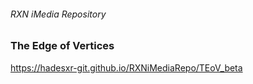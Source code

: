 ###### RXN iMedia Repository 
### The Edge of Vertices

https://hadesxr-git.github.io/RXNiMediaRepo/TEoV_beta
